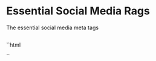 # Essential Social Media Rags
The essential social media meta tags

##
``html 
<!--  Essential META Tags -->

<meta property="og:title" content="European Travel Destinations">
<meta property="og:description" content="Offering tour packages for individuals or groups.">
<meta property="og:image" content="http://euro-travel-example.com/thumbnail.jpg">
<meta property="og:url" content="http://euro-travel-example.com/index.htm">
<meta name="twitter:card" content="summary_large_image">


<!--  Non-Essential, But Recommended -->

<meta name="og:site_name" content="European Travel, Inc.">
<meta name="twitter:image:alt" content="Alt text for image">


<!--  Non-Essential, But Required for Analytics -->

<meta property="fb:app_id" content="your_app_id" />
<meta name="twitter:site" content="@website-username">
``
